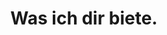 ---
title: 'Was ich dir biete.'
text: 'Some long introduction text with some more words and thoughts and cool stuff about physio and so on lorem ipsum schnipsum blubb blubb some placeholder text. The black fox jumped over the sphinx of quartz or whatever'
---